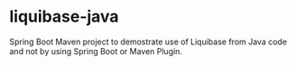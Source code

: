 # liquibase-java
Spring Boot Maven project to demostrate use of Liquibase from Java code and not by using Spring Boot or Maven Plugin.

